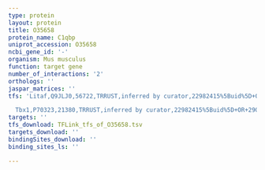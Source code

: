 ```yaml
---
type: protein
layout: protein
title: O35658
protein_name: C1qbp
uniprot_accession: O35658
ncbi_gene_id: '-'
organism: Mus musculus
function: target gene
number_of_interactions: '2'
orthologs: ''
jaspar_matrices: ''
tfs: 'Litaf,Q9JLJ0,56722,TRRUST,inferred by curator,22982415%5Buid%5D+OR+29087512%5Buid%5D,Yes

  Tbx1,P70323,21380,TRRUST,inferred by curator,22982415%5Buid%5D+OR+29087512%5Buid%5D,Yes'
targets: ''
tfs_download: TFLink_tfs_of_O35658.tsv
targets_download: ''
bindingSites_download: ''
binding_sites_ls: ''

---
```

